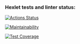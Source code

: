 ### Hexlet tests and linter status:

[![Actions Status](https://github.com/ritailchenko/backend-project-lvl2/workflows/hexlet-check/badge.svg)](https://github.com/ritailchenko/backend-project-lvl2/actions)

[![Maintainability](https://api.codeclimate.com/v1/badges/2a71187e86d393f47215/maintainability)](https://codeclimate.com/github/ritailchenko/backend-project-lvl2/maintainability)

[![Test Coverage](https://api.codeclimate.com/v1/badges/2a71187e86d393f47215/test_coverage)](https://codeclimate.com/github/ritailchenko/backend-project-lvl2/test_coverage)
